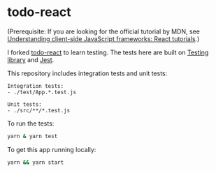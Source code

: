 # todo-react

(Prerequisite: If you are looking for the official tutorial by MDN, see [Understanding client-side JavaScript frameworks: React tutorials](https://wiki.developer.mozilla.org/en-US/docs/Learn/Tools_and_testing/Client-side_JavaScript_frameworks#React_tutorials).)

I forked [todo-react](https://github.com/mdn/todo-react) to learn testing. The tests here are built on [Testing library](https://testing-library.com) and [Jest](https://jestjs.io).

This repository includes integration tests and unit tests:

```
Integration tests:
- ./test/App.*.test.js

Unit tests:
- ./src/**/*.test.js
```

To run the tests:

```bash
yarn & yarn test
```

To get this app running locally:

```bash
yarn && yarn start
```
